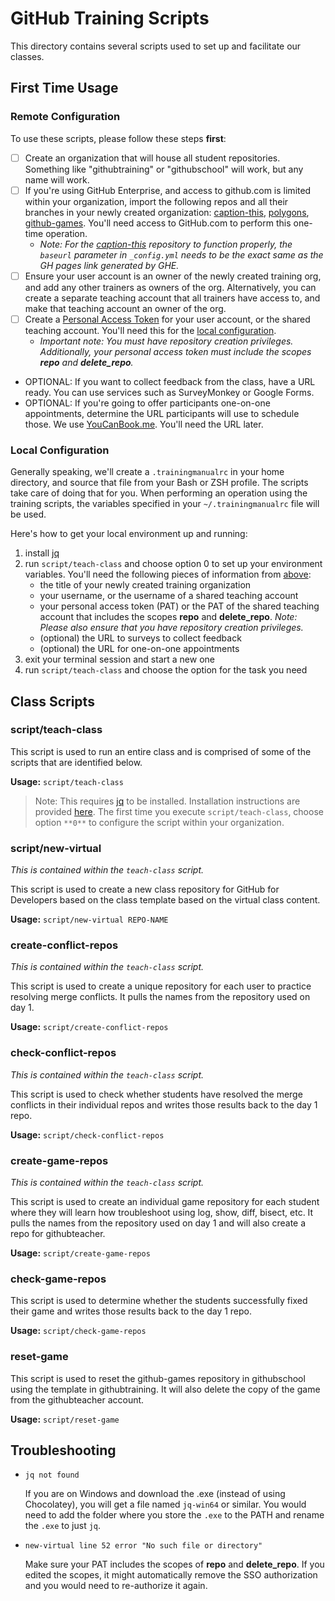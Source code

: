 # GitHub Training Scripts

This directory contains several scripts used to set up and facilitate our classes.

## First Time Usage

### Remote Configuration

To use these scripts, please follow these steps **first**:

- [ ] Create an organization that will house all student repositories. Something like "githubtraining" or "githubschool" will work, but any name will work.
- [ ] If you're using GitHub Enterprise, and access to github.com is limited within your organization, import the following repos and all their branches in your newly created organization: [caption-this](https://github.com/githubtraining/caption-this), [polygons](https://github.com/githubtraining/polygons), [github-games](https://github.com/githubtraining/github-games). You'll need access to GitHub.com to perform this one-time operation.
  - _Note: For the [caption-this](https://github.com/githubtraining/caption-this) repository to function properly, the `baseurl` parameter in `_config.yml` needs to be the exact same as the GH pages link generated by GHE._
- [ ] Ensure your user account is an owner of the newly created training org, and add any other trainers as owners of the org. Alternatively, you can create a separate teaching account that all trainers have access to, and make that teaching account an owner of the org.
- [ ] Create a [Personal Access Token](https://docs.github.com/en/github/authenticating-to-github/creating-a-personal-access-token) for your user account, or the shared teaching account. You'll need this for the [local configuration](#local-configuration).
  - _Important note: You must have repository creation privileges. Additionally, your personal access token must include the scopes **repo** and **delete_repo**._
- OPTIONAL: If you want to collect feedback from the class, have a URL ready. You can use services such as SurveyMonkey or Google Forms.
- OPTIONAL: If you're going to offer participants one-on-one appointments, determine the URL participants will use to schedule those. We use [YouCanBook.me](http://youcanbook.me). You'll need the URL later.

### Local Configuration

Generally speaking, we'll create a `.trainingmanualrc` in your home directory, and source that file from your Bash or ZSH profile. The scripts take care of doing that for you. When performing an operation using the training scripts, the variables specified in your `~/.trainingmanualrc` file will be used.

Here's how to get your local environment up and running:

1. install [jq](https://stedolan.github.io/jq/download/)
2. run `script/teach-class` and choose option 0 to set up your environment variables. You'll need the following pieces of information from [above](#remote-configuration):
   - the title of your newly created training organization
   - your username, or the username of a shared teaching account
   - your personal access token (PAT) or the PAT of the shared teaching account that includes the scopes **repo** and **delete_repo**.
   _Note: Please also ensure that you have repository creation privileges._
   - (optional) the URL to surveys to collect feedback
   - (optional) the URL for one-on-one appointments
3. exit your terminal session and start a new one
4. run `script/teach-class` and choose the option for the task you need

## Class Scripts

### script/teach-class

This script is used to run an entire class and is comprised of some of the scripts that are identified below.

**Usage:** `script/teach-class`

> Note:
> This requires [jq](https://stedolan.github.io/jq/) to be installed. Installation instructions are provided [here](https://github.com/stedolan/jq/wiki/Installation). The first time you execute `script/teach-class`, choose option `**0**` to configure the script within your organization.

### script/new-virtual

_This is contained within the `teach-class` script._

This script is used to create a new class repository for GitHub for Developers based on the class template based on the virtual class content.

**Usage:** `script/new-virtual REPO-NAME`

### create-conflict-repos

_This is contained within the `teach-class` script._

This script is used to create a unique repository for each user to practice resolving merge conflicts. It pulls the names from the repository used on day 1.

**Usage:** `script/create-conflict-repos`

### check-conflict-repos

_This is contained within the `teach-class` script._

This script is used to check whether students have resolved the merge conflicts in their individual repos and writes those results back to the day 1 repo.

**Usage:** `script/check-conflict-repos`

### create-game-repos

_This is contained within the `teach-class` script._

This script is used to create an individual game repository for each student where they will learn how troubleshoot using log, show, diff, bisect, etc. It pulls the names from the repository used on day 1 and will also create a repo for githubteacher.

**Usage:** `script/create-game-repos`

### check-game-repos

This script is used to determine whether the students successfully fixed their game and writes those results back to the day 1 repo.

**Usage:** `script/check-game-repos`

### reset-game

This script is used to reset the github-games repository in githubschool using the template in githubtraining. It will also delete the copy of the game from the githubteacher account.

**Usage:** `script/reset-game`

## Troubleshooting

- `jq not found`

     If you are on Windows and download the .exe (instead of using Chocolatey), you will get a file named `jq-win64` or similar. You would need to add the folder where you store the `.exe` to the PATH and rename the `.exe` to just `jq`.

- `new-virtual line 52 error "No such file or directory"`

     Make sure your PAT includes the scopes of **repo** and **delete_repo**. If you edited the scopes, it might automatically remove the SSO authorization and you would need to re-authorize it again.
